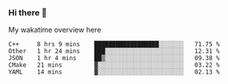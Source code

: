 ### Hi there 👋

<!--
**Jassy930/Jassy930** is a ✨ _special_ ✨ repository because its `README.md` (this file) appears on your GitHub profile.

Here are some ideas to get you started:

- 🔭 I’m currently working on ...
- 🌱 I’m currently learning ...
- 👯 I’m looking to collaborate on ...
- 🤔 I’m looking for help with ...
- 💬 Ask me about ...
- 📫 How to reach me: ...
- 😄 Pronouns: ...
- ⚡ Fun fact: ...
-->

My wakatime overview here
<!--START_SECTION:waka-->
```text
C++     8 hrs 9 mins    ██████████████████░░░░░░░   71.75 % 
Other   1 hr 24 mins    ███░░░░░░░░░░░░░░░░░░░░░░   12.31 % 
JSON    1 hr 4 mins     ██▒░░░░░░░░░░░░░░░░░░░░░░   09.38 % 
CMake   21 mins         ▓░░░░░░░░░░░░░░░░░░░░░░░░   03.22 % 
YAML    14 mins         ▓░░░░░░░░░░░░░░░░░░░░░░░░   02.13 % 
```
<!--END_SECTION:waka-->
